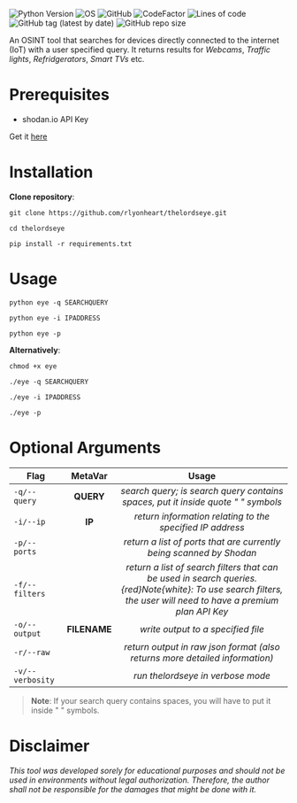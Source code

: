 ![Python Version](https://img.shields.io/badge/python-3.x-blue?style=flat&logo=python)
![OS](https://img.shields.io/badge/OS-GNU%2FLinux-red?style=flat&logo=linux)
![GitHub](https://img.shields.io/github/license/rlyonheart/thelordseye?style=flat&logo=github)
![CodeFactor](https://www.codefactor.io/repository/github/rlyonheart/thelordseye/badge)
![Lines of code](https://img.shields.io/tokei/lines/github/rlyonheart/thelordseye?style=flat&logo=github)
![GitHub tag (latest by date)](https://img.shields.io/github/v/tag/rlyonheart/thelordseye?style=flat&logo=github) 
![GitHub repo size](https://img.shields.io/github/repo-size/rlyonheart/thelordseye?style=flat&logo=github)

An OSINT tool that searches for devices directly connected to the internet (IoT) with a user specified query.
It returns results for *Webcams*, *Traffic lights*, *Refridgerators*, *Smart TVs* etc. 

# Prerequisites
* shodan.io API Key

Get it [here](https://shodan.io)

# Installation
**Clone repository**:
```
git clone https://github.com/rlyonheart/thelordseye.git
```

```
cd thelordseye
```

```
pip install -r requirements.txt
```

# Usage
```
python eye -q SEARCHQUERY
```

```
python eye -i IPADDRESS
```

```
python eye -p
```


**Alternatively**:
```
chmod +x eye
```

```
./eye -q SEARCHQUERY
```

```
./eye -i IPADDRESS
```

```
./eye -p
```
# Optional Arguments
| Flag          | MetaVar|                 Usage|
| ------------- |:----------------------:|:---------:|
| <code>-q/--query</code>  | **QUERY**    |  *search query; is search query contains spaces, put it inside quote " " symbols*  |
| <code>-i/--ip</code>  |  **IP**  |  *return information relating to the specified IP address*  |
| <code>-p/--ports</code>  |    |  *return a list of ports that are currently being scanned by Shodan*  |
| <code>-f/--filters</code>  |    |  *return a list of search filters that can be used in search queries. {red}Note{white}: To use search filters, the user will need to have a premium plan API Key*  |
| <code>-o/--output</code>      |   **FILENAME** |  *write output to a specified file*  |
| <code>-r/--raw</code>  |    |  *return output in raw json format (also returns more detailed information)*  |
| <code>-v/--verbosity</code>  |    |  *run thelordseye in verbose mode*  |

> **Note**: If your search query contains spaces, you will have to put it inside " " symbols.

# Disclaimer
*This tool was developed sorely for educational purposes and should not be used in environments without legal authorization.
Therefore, the author shall not be responsible for the damages that might be done with it.*
